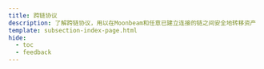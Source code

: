 ```yaml
---
title: 跨链协议
description: 了解跨链协议，用以在Moonbeam和任意已建立连接的链之间安全地转移资产
template: subsection-index-page.html
hide:
  - toc
  - feedback
---
```

